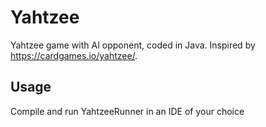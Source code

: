# Yahtzee
Yahtzee game with AI opponent, coded in Java. Inspired by https://cardgames.io/yahtzee/.

## Usage
Compile and run YahtzeeRunner in an IDE of your choice
